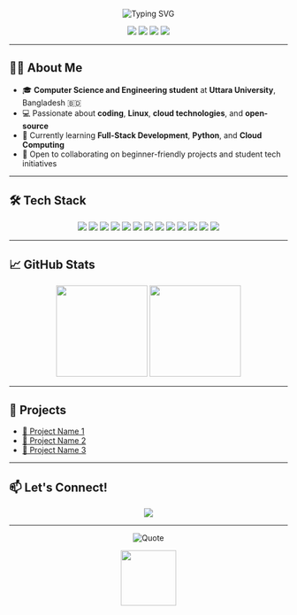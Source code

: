 <!-- Modern & Colorful Animated Profile README for Md Saiful Islam Monna -->

<p align="center">
  <img src="https://readme-typing-svg.demolab.com?font=Fira+Code&weight=600&pause=1000&color=29ABE2&center=true&vCenter=true&width=700&lines=Hello%2C+world!+I'm+Md+Saiful+Islam+Monna+%F0%9F%91%8B;CSE+Student+at+Uttara+University+%F0%9F%8F%AB;Cloud+%7C+Linux+%7C+Open+Source+%7C+Dev+%F0%9F%92%BB;Keep+Learning+Keep+Growing+%F0%9F%8C%8F" alt="Typing SVG" />
</p>

<p align="center">
  <img src="https://img.shields.io/badge/CSE%20Student-Uttara%20University-blueviolet?style=for-the-badge&logo=graduation-cap&logoColor=white"/>
  <img src="https://img.shields.io/badge/Linux-Enthusiast-FCC624?style=for-the-badge&logo=linux&logoColor=black"/>
  <img src="https://img.shields.io/badge/Cloud%20Computing-Learner-29ABE2?style=for-the-badge&logo=cloudflare&logoColor=white"/>
  <img src="https://img.shields.io/badge/Open%20Source%20Dev-Active-orange?style=for-the-badge&logo=github&logoColor=white"/>
</p>

---

## 👨‍💻 About Me

- 🎓 **Computer Science and Engineering student** at **Uttara University**, Bangladesh 🇧🇩  
- 💻 Passionate about **coding**, **Linux**, **cloud technologies**, and **open-source**  
- 🌱 Currently learning **Full-Stack Development**, **Python**, and **Cloud Computing**  
- 🤝 Open to collaborating on beginner-friendly projects and student tech initiatives  

---

## 🛠️ Tech Stack

<p align="center">
  <img src="https://img.shields.io/badge/C-00599C?style=for-the-badge&logo=c&logoColor=white"/>
  <img src="https://img.shields.io/badge/C++-004482?style=for-the-badge&logo=c%2B%2B&logoColor=white"/>
  <img src="https://img.shields.io/badge/Python-3776AB?style=for-the-badge&logo=python&logoColor=white"/>
  <img src="https://img.shields.io/badge/HTML-E34F26?style=for-the-badge&logo=html5&logoColor=white"/>
  <img src="https://img.shields.io/badge/CSS-1572B6?style=for-the-badge&logo=css3&logoColor=white"/>
  <img src="https://img.shields.io/badge/JavaScript-F7DF1E?style=for-the-badge&logo=javascript&logoColor=black"/>
  <img src="https://img.shields.io/badge/Git-F05032?style=for-the-badge&logo=git&logoColor=white"/>
  <img src="https://img.shields.io/badge/Linux-FCC624?style=for-the-badge&logo=linux&logoColor=black"/>
  <img src="https://img.shields.io/badge/VS%20Code-007ACC?style=for-the-badge&logo=visual-studio-code&logoColor=white"/>
  <img src="https://img.shields.io/badge/Figma-F24E1E?style=for-the-badge&logo=figma&logoColor=white"/>
  <img src="https://img.shields.io/badge/React-61DAFB?style=for-the-badge&logo=react&logoColor=black"/>
  <img src="https://img.shields.io/badge/Node.js-339933?style=for-the-badge&logo=nodedotjs&logoColor=white"/>
  <img src="https://img.shields.io/badge/Docker-2496ED?style=for-the-badge&logo=docker&logoColor=white"/>
</p>

---

## 📈 GitHub Stats

<p align="center">
  <img src="https://github-readme-stats.vercel.app/api?username=Syadmdsaifulislammonna&show_icons=true&theme=radical" height="165" />
  <img src="https://github-readme-streak-stats.herokuapp.com?user=Syadmdsaifulislammonna&theme=radical" height="165" />
</p>

---

## 🌟 Projects

- [🔗 Project Name 1](#)
- [🔗 Project Name 2](#)
- [🔗 Project Name 3](#)

---

## 📫 Let's Connect!

<p align="center">
  <a href="mailto:mdsaifulislammonna@enginner.com">
    <img src="https://img.shields.io/badge/Email-D14836?style=for-the-badge&logo=gmail&logoColor=white"/>
  </a>
  <!-- Add more socials if you want! -->
</p>

---

<p align="center">
  <img src="https://quotes-github-readme.vercel.app/api?type=horizontal&theme=radical&quote=Stay%20hungry%2C%20stay%20foolish.%20%E2%80%93%20Steve%20Jobs" alt="Quote"/>
</p>

<!-- Fun Animated Footer GIF -->
<p align="center">
  <img src="https://github.com/rajput2107/rajput2107/raw/master/Assets/Developer.gif" height="100"/>
</p>